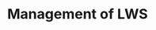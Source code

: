 ---
title: "Management of LWS"
weight: 7
description: >
  This section contains the LWS management information.
---
